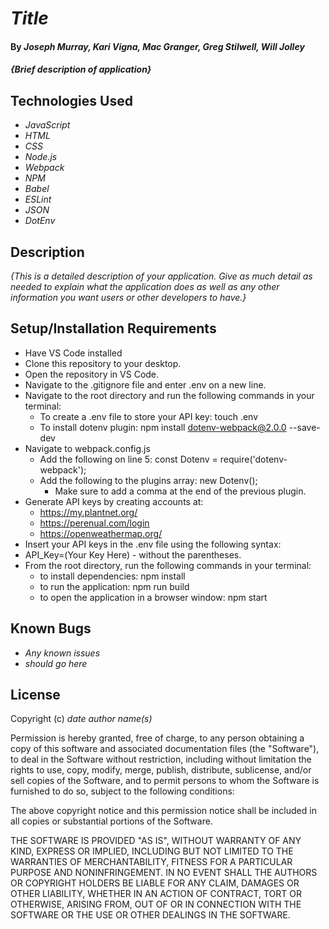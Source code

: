# _Title_

#### By _**Joseph Murray, Kari Vigna, Mac Granger, Greg Stilwell, Will Jolley**_

#### _{Brief description of application}_

## Technologies Used

* _JavaScript_
* _HTML_
* _CSS_
* _Node.js_
* _Webpack_
* _NPM_
* _Babel_
* _ESLint_
* _JSON_ 
* _DotEnv_

## Description

_{This is a detailed description of your application. Give as much detail as needed to explain what the application does as well as any other information you want users or other developers to have.}_

## Setup/Installation Requirements

* Have VS Code installed
* Clone this repository to your desktop.
* Open the repository in VS Code.
* Navigate to the .gitignore file and enter .env on a new line.
* Navigate to the root directory and run the following commands in your terminal:
  * To create a .env file to store your API key: touch .env
  * To install dotenv plugin: npm install dotenv-webpack@2.0.0 --save-dev
* Navigate to webpack.config.js 
  * Add the following on line 5: const Dotenv = require('dotenv-webpack');
  * Add the following to the plugins array: new Dotenv();
    * Make sure to add a comma at the end of the previous plugin.
* Generate API keys by creating accounts at:
  * https://my.plantnet.org/
  * https://perenual.com/login
  * https://openweathermap.org/
* Insert your API keys in the .env file using the following syntax: 
* API_Key=(Your Key Here) - without the parentheses. 
* From the root directory, run the following commands in your terminal:
  * to install dependencies: npm install
  * to run the application: npm run build
  * to open the application in a browser window: npm start

## Known Bugs

* _Any known issues_
* _should go here_

## License

Copyright (c) _date_ _author name(s)_

Permission is hereby granted, free of charge, to any person obtaining a copy
of this software and associated documentation files (the "Software"), to deal
in the Software without restriction, including without limitation the rights
to use, copy, modify, merge, publish, distribute, sublicense, and/or sell
copies of the Software, and to permit persons to whom the Software is
furnished to do so, subject to the following conditions:

The above copyright notice and this permission notice shall be included in all
copies or substantial portions of the Software.

THE SOFTWARE IS PROVIDED "AS IS", WITHOUT WARRANTY OF ANY KIND, EXPRESS OR
IMPLIED, INCLUDING BUT NOT LIMITED TO THE WARRANTIES OF MERCHANTABILITY,
FITNESS FOR A PARTICULAR PURPOSE AND NONINFRINGEMENT. IN NO EVENT SHALL THE
AUTHORS OR COPYRIGHT HOLDERS BE LIABLE FOR ANY CLAIM, DAMAGES OR OTHER
LIABILITY, WHETHER IN AN ACTION OF CONTRACT, TORT OR OTHERWISE, ARISING FROM,
OUT OF OR IN CONNECTION WITH THE SOFTWARE OR THE USE OR OTHER DEALINGS IN THE
SOFTWARE.

